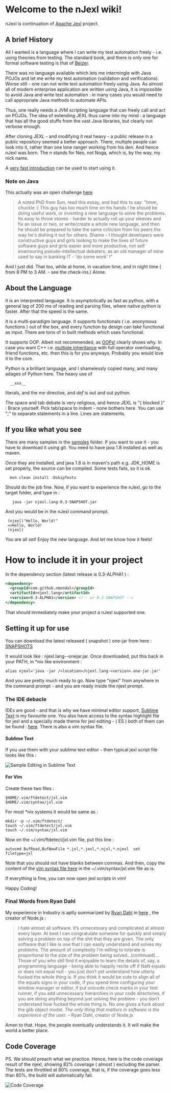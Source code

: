 # Welcome to the nJexl wiki!

nJexl is continuation of [Apache Jexl](http://commons.apache.org/proper/commons-jexl ) project.

## A brief History

All I wanted is a language where I can write my test automation freely - i.e. using theories from testing.
The standard book, and there is only one for formal software testing is 
that of [Beizer](http://www.amazon.com/Software-Testing-Techniques-2nd-Edition/dp/1850328803).

There was no language available which lets me intermingle with Java POJOs and let me write my test automation (validation and verifications). 
Worse still - one can not write test automation freely using Java. 
As almost all of modern enterprise application are written using Java, it is impossible to avoid Java 
and write test automation : in many cases you would need to call appropriate Java methods to automate APIs.

Thus, one really needs a JVM scripting language that can freely call and act on POJOs.
The idea of extending JEXL thus came into my mind : a language that has all the good stuffs from
the vast Java libraries, but clearly not verbose enough.

After cloning JEXL - and modifying it real heavy - a public release in a public repository
seemed a better approach. There, multiple people can look into it, rather than one lone ranger working from his den.
And hence nJexl was born. The *n* stands for Neo, not Noga, which is, by the way, my nick name.

A [very fast introduction](https://github.com/nmondal/njexl/wiki/0-An-Easy-Tutorial) can be used to start using it. 

### Note on Java
This actually was an open challenge [here](http://steve-yegge.blogspot.in/2006/03/execution-in-kingdom-of-nouns.html)

>A noted PhD from Sun, read this essay, and had this to say: 
"hmm, chuckle :) This guy has too much time on his hands ! he should be doing useful work, or inventing a new language to solve the problems. Its easy to throw stones - harder to actually roll up your sleeves and fix an issue or two, or write/create a whole new language, and then he should be prepared to take the same criticism from his peers the way he's dishing it out for others. Shame - I thought developers were constructive guys and girls looking to make the lives of future software guys and girls easier and more productive, not self enamouring pseudo-intellectual debaters, as an old manager of mine used to say in banking IT - 'do some work' !"

And I just did. That too, while at home, in vacation time, and in night time ( from 8 PM to 3 AM. - see the check-ins.)
Alone.

## About the Language 

It is an interpreted language. It is asymptotically as fast as python, with a general lag of 200 ms of reading and parsing files, where native python is faster. After that the speed is the same.
 
It is a multi-paradigm language. It supports functionals ( i.e. anonymous functions ) out of the box, and every function by design can take functional as input. There are tons of in built methods which uses functional.

It supports OOP. Albeit not recommended, as [OOPs!](http://harmful.cat-v.org/software/OO_programming/why_oo_sucks)
clearly shows why. In case you want C++ i.e.  [multiple inheritance](http://en.wikipedia.org/wiki/Multiple_inheritance) with full operator overloading, friend functions, etc. then this is for you anyways. 
Probably you would love it to the core.

Python is a brilliant language, and I shamelessly copied many, and many adages of Python here. The heavy use of 

      __xxx__    

literals, and the *me* directive, and *def* is out and out python. 

The space and tab debate is very religious, and hence JEXL is "{ blocked }" : Brace yourself.
Pick tab/space to indent - none bothers here.
You can use ";" to separate statements in a line. 
Lines are statements.


## If you like what you see 

There are many samples in the  [samples](https://github.com/nmondal/njexl/tree/master/core/samples)  folder.
If you want to use it - you have to download it using git. 
You need to have java 1.8 installed as well as maven.

Once they are installed, and java 1.8 is in maven's path e.g. JDK_HOME is set properly, 
the source can be compiled. Some tests fails, so it is ok.

      mvn clean install -DskipTests 

Should do the job fine.
Now, if you want to experience the nJexl, go to the target folder, and type in : 

       java -jar njexl.lang-0.3-SNAPSHOT.jar 


And you would be in the nJexl command prompt.
     
     (njexl)"Hello, World!"
     =>Hello, World!
     (njexl)
 
You are all set!
Enjoy the new language. 
And let me know how it feels!


# How to include it in your project

In the dependency section (latest release is 0.3-ALPHA1 ) : 

```xml
<dependency>
  <groupId>com.github.nmondal</groupId>
  <artifactId>njexl.lang</artifactId>
  <version>0.3-ALPHA1</version> <!-- or 0.3-SNAPSHOT -->
</dependency>
```


That should immediately make your project a nJexl supported one. 

## Setting it up for use
You can download the latest released ( snapshot ) one-jar from here : 
[SNAPSHOTS](https://oss.sonatype.org/content/repositories/snapshots/com/github/nmondal/njexl.lang/0.3-SNAPSHOT/)

It would look like : njexl.lang-<version>-onejar.jar.
Once downloaded, put this back in your PATH, in *nix like environment : 


    alias njexl='java -jar /<location>/njexl.lang-<version>.one-jar.jar'
 

And you are pretty much ready to go. Now type "njexl" from anywhere in the command prompt - and you are ready inside the njexl prompt.

### The IDE debacle
IDEs are good - and that is why we have minimal editor support, [Sublime Text](http://www.sublimetext.com) is my favourite one. You also have access to the syntax highlight file for jexl and a specially made theme for jexl editing - ( ES ) both of them can be found :   [here](https://github.com/nmondal/njexl/tree/master/doc). There is also a vim syntax file.

#### Sublime Text 
If you use them with your sublime text editor - then typical jexl script file looks like this : 

![Sample Editing in Sublime Text ](http://s12.postimg.org/5dmcutp59/Screen_Shot_2015_05_02_at_6_23_45_pm.png)

#### For Vim

Create these two files :

    $HOME/.vim/ftdetect/jxl.vim
    $HOME/.vim/syntax/jxl.vim

For most \*nix systems it would be same as :

    mkdir -p ~/.vim/ftdetect/
    touch ~/.vim/ftdetect/jxl.vim 
    touch ~/.vim/syntax/jxl.vim 

Now on the ~/.vim/ftdetect/jxl.vim  file, put this line :

    autocmd BufRead,BufNewFile *.jxl,*.jexl,*.njxl,*.njexl  set filetype=jxl

Note that you should not have blanks between commas.
And then, copy the content of the [vim syntax file here](https://github.com/nmondal/njexl/blob/master/doc/jxl.vim) in the ~/.vim/syntax/jxl.vim file as is.

If everything is fine, you can now open jexl scripts in vim!



Happy Coding!

### Final Words from Ryan Dahl

My experience in Industry is aptly summarized by [Ryan Dahl](https://en.wikipedia.org/wiki/Node.js) 
in [here](http://harmful.cat-v.org/software/node.js) , the creator of Node.js :

>I hate almost all software. It’s unnecessary and complicated at almost every layer. At best I can congratulate someone for quickly and simply solving a problem on top of the shit that they are given. The only software that I like is one that I can easily understand and solves my problems. The amount of complexity I'm willing to tolerate is proportional to the size of the problem being solved...(continued)...
Those of you who still find it enjoyable to learn the details of, say, a programming language - being able to happily recite off if NaN equals or does not equal null - you just don’t yet understand how utterly fucked the whole thing is. If you think it would be cute to align all of the equals signs in your code, if you spend time configuring your window manager or editor, if put unicode check marks in your test runner, if you add unnecessary hierarchies in your code directories, if you are doing anything beyond just solving the problem - you don’t understand how fucked the whole thing is. No one gives a fuck about the glib object model.
*The only thing that matters in software is the experience of the user.*
– Ryan Dahl, creator of Node.js

Amen to that. 
Hope, the people eventually understands it.
It will make the world a better place.

## Code Coverage 

PS. We should preach what we practice.
Hence, here is the code coverage result of the njexl, showing 82% coverage ( almost )
excluding the parser. The tests are throttled at 80% coverage, that is, if the coverage goes 
less than 80%, the build will automatically fail.

![Code Coverage](http://s13.postimg.org/svhvk9nx3/Screen_Shot_2016_02_11_at_9_38_18_PM.png)